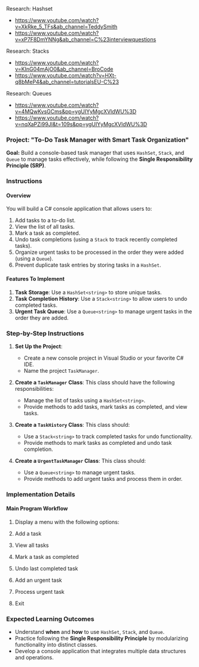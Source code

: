 Research: Hashset

- <https://www.youtube.com/watch?v=XkRke_5_TFs&ab_channel=TeddySmith>
- <https://www.youtube.com/watch?v=xP7F8DmYNNg&ab_channel=C%23interviewquestions>

Research: Stacks

- <https://www.youtube.com/watch?v=KInG04mAjO0&ab_channel=BroCode>
- <https://www.youtube.com/watch?v=HXt-q8bMeP4&ab_channel=tutorialsEU-C%23>

Research: Queues

- <https://www.youtube.com/watch?v=4MQwKvsGCms&pp=ygUIYyMgcXVldWU%3D>
- <https://www.youtube.com/watch?v=nqXaPZi99JI&t=109s&pp=ygUIYyMgcXVldWU%3D>

### Project: "To-Do Task Manager with Smart Task Organization"

**Goal:** Build a console-based task manager that uses `HashSet`, `Stack`, and `Queue` to manage tasks effectively, while following the **Single Responsibility Principle (SRP)**.

### **Instructions**

#### **Overview**

You will build a C# console application that allows users to:

1. Add tasks to a to-do list.
2. View the list of all tasks.
3. Mark a task as completed.
4. Undo task completions (using a `Stack` to track recently completed tasks).
5. Organize urgent tasks to be processed in the order they were added (using a `Queue`).
6. Prevent duplicate task entries by storing tasks in a `HashSet`.

#### **Features To Implement**

1. **Task Storage**: Use a `HashSet<string>` to store unique tasks.
2. **Task Completion History**: Use a `Stack<string>` to allow users to undo completed tasks.
3. **Urgent Task Queue**: Use a `Queue<string>` to manage urgent tasks in the order they are added.

### **Step-by-Step Instructions**

1. **Set Up the Project**:

	- Create a new console project in Visual Studio or your favorite C# IDE.
	- Name the project `TaskManager`.
2. **Create a `TaskManager` Class**:
	This class should have the following responsibilities:

	- Manage the list of tasks using a `HashSet<string>`.
	- Provide methods to add tasks, mark tasks as completed, and view tasks.
3. **Create a `TaskHistory` Class**:
	This class should:

	- Use a `Stack<string>` to track completed tasks for undo functionality.
	- Provide methods to mark tasks as completed and undo task completion.
4. **Create a `UrgentTaskManager` Class**:
	This class should:

	- Use a `Queue<string>` to manage urgent tasks.
	- Provide methods to add urgent tasks and process them in order.

### **Implementation Details**

#### **Main Program Workflow**

1. Display a menu with the following options:

2. Add a task
3. View all tasks
4. Mark a task as completed
5. Undo last completed task
6. Add an urgent task
7. Process urgent task
8. Exit

### **Expected Learning Outcomes**

- Understand **when** and **how** to use `HashSet`, `Stack`, and `Queue`.
- Practice following the **Single Responsibility Principle** by modularizing functionality into distinct classes.
- Develop a console application that integrates multiple data structures and operations.
